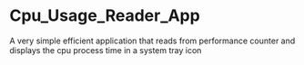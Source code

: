# Cpu_Usage_Reader_App
A very simple efficient application that reads from performance counter and displays the cpu process time in a system tray icon
